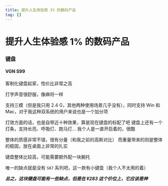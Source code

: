 ```yaml
---
title: 提升人生体验感 1% 的数码产品
tag: [] 
---
```


# 提升人生体验感 1% 的数码产品

### 键盘

#### VGN S99

客制化键盘起家，性价比非常之高

打字声音很舒服，像麻将一样

支持三模（但是我只用 2.4 G，其他两种使用场景几乎没有），同时支持 Win 和 Mac，对于我这种双系统的用户来说也是一个加分项

灯效方面的话，也是自带近十种效果，算是现在键盘的标配了吧
键盘上还有一个灯条，支持长亮、呼吸灯、跑马灯... 我个人是一直开启着的，很酷

整体的质感非常不错，很有分量（和我之前的高斯对比）
而重量带来的则是整体的稳固，放在桌面上非常的扎实

键盘整体比较高，可能需要额外配一块腕托

唯一的缺点就是没有 `S87` 系列吧，这一款有小键盘（我个人不太用的着）

***总之，这块键盘可能有一些缺点，但是在 ¥283 这个价位上，它应该是神***